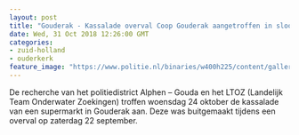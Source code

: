 ```yaml
---
layout: post
title: "Gouderak - Kassalade overval Coop Gouderak aangetroffen in sloot Gouda"
date: Wed, 31 Oct 2018 12:26:00 GMT
categories: 
- zuid-holland 
- ouderkerk 
feature_image: "https://www.politie.nl/binaries/w400h225/content/gallery/politie/nieuws/2018/oktober/06-dh/ltozdef.jpg"
---
```


De recherche van het politiedistrict Alphen – Gouda en het LTOZ (Landelijk Team Onderwater Zoekingen) troffen woensdag 24 oktober de kassalade van een supermarkt in Gouderak aan. Deze was buitgemaakt tijdens een overval op zaterdag 22 september.
